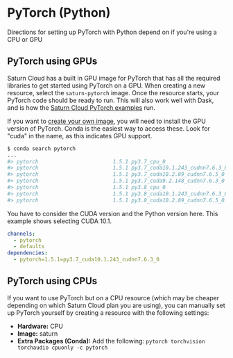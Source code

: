 # PyTorch (Python)

Directions for setting up PyTorch with Python depend on if you're using a CPU or GPU

## PyTorch using GPUs

Saturn Cloud has a built in GPU image for PyTorch that has all the required libraries to get started using PyTorch on a GPU. When creating a new resource, select the `saturn-pytorch` image. Once the resource starts, your PyTorch code should be ready to run. This will also work well with Dask, and is how the [Saturn Cloud PyTorch examples](<docs/Examples/python/PyTorch/qs-03-pytorch-gpu-dask-single-model.md>) run.

If you want to [create your own image](<docs/Using Saturn Cloud/manage-images/build-images/create-images.md>), you will need to install the GPU version of PyTorch. Conda is the easiest way to access these. Look for "cuda" in the name, as this indicates GPU support.

```bash
$ conda search pytorch
...
#> pytorch                        1.5.1 py3.7_cpu_0                      pytorch
#> pytorch                        1.5.1 py3.7_cuda10.1.243_cudnn7.6.3_0  pytorch
#> pytorch                        1.5.1 py3.7_cuda10.2.89_cudnn7.6.5_0   pytorch
#> pytorch                        1.5.1 py3.7_cuda9.2.148_cudnn7.6.3_0   pytorch
#> pytorch                        1.5.1 py3.8_cpu_0                      pytorch
#> pytorch                        1.5.1 py3.8_cuda10.1.243_cudnn7.6.3_0  pytorch
#> pytorch                        1.5.1 py3.8_cuda10.2.89_cudnn7.6.5_0   pytorch
```

You have to consider the CUDA version and the Python version here. This example shows selecting CUDA 10.1.

```yml
channels:
  - pytorch
  - defaults
dependencies:
  - pytorch=1.5.1=py3.7_cuda10.1.243_cudnn7.6.3_0
```

## PyTorch using CPUs

If you want to use PyTorch but on a CPU resource (which may be cheaper depending on which Saturn Cloud plan you are using), you can manually set up PyTorch yourself by creating a resource with the following settings:

* **Hardware:** CPU
* **Image:** saturn
* **Extra Packages (Conda):** Add the following: `pytorch torchvision torchaudio cpuonly -c pytorch`